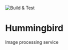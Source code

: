 ![Build & Test](https://github.com/eliefaart/hummingbird/workflows/Build%20&%20Test/badge.svg)

# Hummingbird
Image processing service
